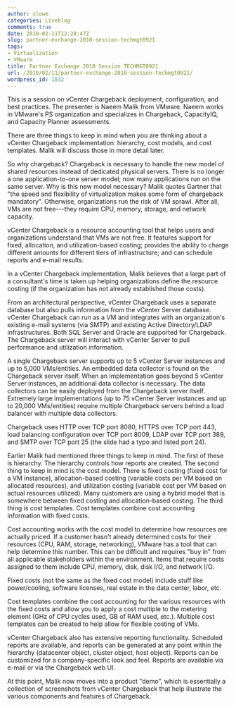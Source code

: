 ```yaml
---
author: slowe
categories: Liveblog
comments: true
date: 2010-02-11T12:28:47Z
slug: partner-exchange-2010-session-techmgt0921
tags:
- Virtualization
- VMware
title: Partner Exchange 2010 Session TECHMGT0921
url: /2010/02/11/partner-exchange-2010-session-techmgt0921/
wordpress_id: 1832
---
```


This is a session on vCenter Chargeback deployment, configuration, and best practices. The presenter is Naeem Malik from VMware. Naeem works in VMware's PS organization and specializes in Chargeback, CapacityIQ, and Capacity Planner assessments.

There are three things to keep in mind when you are thinking about a vCenter Chargeback implementation: hierarchy, cost models, and cost templates. Malik will discuss those in more detail later.

So why chargeback? Chargeback is necessary to handle the new model of shared resources instead of dedicated physical servers. There is no longer a one application-to-one server model; now many applications run on the same server. Why is this new model necessary? Malik quotes Gartner that "the speed and flexibility of virtualization makes some form of chargeback mandatory". Otherwise, organizations run the risk of VM sprawl. After all, VMs are not free---they require CPU, memory, storage, and network capacity.

vCenter Chargeback is a resource accounting tool that helps users and organizations understand that VMs are not free. It features support for fixed, allocation, and utilization-based costing; provides the ability to charge different amounts for different tiers of infrastructure; and can schedule reports and e-mail results.

In a vCenter Chargeback implementation, Malik believes that a large part of a consultant's time is taken up helping organizations define the resource costing (if the organization has not already established those costs).

From an architectural perspective, vCenter Chargeback uses a separate database but also pulls information from the vCenter Server database. vCenter Chargeback can run as a VM and integrates with an organization's existing e-mail systems (via SMTP) and existing Active Directory/LDAP infrastructures. Both SQL Server and Oracle are supported for Chargeback. The Chargeback server will interact with vCenter Server to pull performance and utilization information.

A single Chargeback server supports up to 5 vCenter Server instances and up to 5,000 VMs/entities. An embedded data collector is found on the Chargeback server itself. When an implementation goes beyond 5 vCenter Server instances, an additional data collector is necessary. The data collectors can be easily deployed from the Chargeback server itself. Extremely large implementations (up to 75 vCenter Server instances and up to 20,000 VMs/entities) require multiple Chargeback servers behind a load balancer with multiple data collectors.

Chargeback uses HTTP over TCP port 8080, HTTPS over TCP port 443, load balancing configuration over TCP port 8009, LDAP over TCP port 389, and SMTP over TCP port 25 (the slide had a typo and listed port 24).

Earlier Malik had mentioned three things to keep in mind. The first of these is hierarchy. The hierarchy controls how reports are created. The second thing to keep in mind is the cost model. There is fixed costing (fixed cost for a VM instance), allocation-based costing (variable costs per VM based on allocated resources), and utilization costing (variable cost per VM based on actual resources utilized). Many customers are using a hybrid model that is somewhere between fixed costing and allocation-based costing. The third thing is cost templates. Cost templates combine cost accounting information with fixed costs.

Cost accounting works with the cost model to determine how resources are actually priced. If a customer hasn't already determined costs for their resources (CPU, RAM, storage, networking), VMware has a tool that can help determine this number. This can be difficult and requires "buy in" from all applicable stakeholders within the environment. Items that require costs assigned to them include CPU, memory, disk, disk I/O, and network I/O.

Fixed costs (not the same as the fixed cost model) include stuff like power/cooling, software licenses, real estate in the data center, labor, etc.

Cost templates combine the cost accounting for the various resources with the fixed costs and allow you to apply a cost multiple to the metering element (GHz of CPU cycles used, GB of RAM used, etc.). Multiple cost templates can be created to help allow for flexible costing of VMs.

vCenter Chargeback also has extensive reporting functionality. Scheduled reports are available, and reports can be generated at any point within the hierarchy (datacenter object, cluster object, host object). Reports can be customized for a company-specific look and feel. Reports are available via e-mail or via the Chargeback web UI.

At this point, Malik now moves into a product "demo", which is essentially a collection of screenshots from vCenter Chargeback that help illustrate the various components and features of Chargeback.
